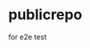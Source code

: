 # publicrepo
for e2e test














































































































































































































































































































































































































































































































































































































































































































































































































































































































































































































































































































































































































































































































































































































































































































